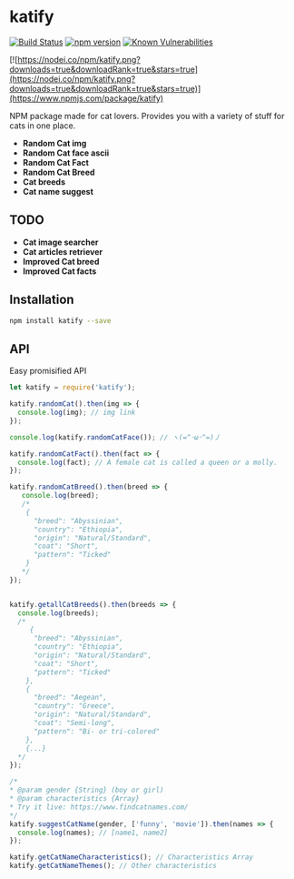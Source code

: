 # katify

[![Build Status](https://travis-ci.org/Carbowix/katify.png?branch=master)](https://travis-ci.org/Carbowix/katify)
[![npm version](https://badge.fury.io/js/katify.svg)](https://badge.fury.io/js/katify)
[![Known Vulnerabilities](https://snyk.io/test/github/dwyl/hapi-auth-jwt2/badge.svg?targetFile=package.json)](https://snyk.io/test/github/carbowix/katify?targetFile=package.json)

[![https://nodei.co/npm/katify.png?downloads=true&downloadRank=true&stars=true](https://nodei.co/npm/katify.png?downloads=true&downloadRank=true&stars=true)](https://www.npmjs.com/package/katify)

NPM package made for cat lovers. 
Provides you with a variety of stuff for cats in one place.

-  **Random Cat img**
-  **Random Cat face ascii**
-  **Random Cat Fact**
-  **Random Cat Breed**
-  **Cat breeds**
-  **Cat name suggest**

## TODO
-  **Cat image searcher**
-  **Cat articles retriever**
-  **Improved Cat breed**
-  **Improved Cat facts**

## Installation

```bash
npm install katify --save
```

## API
Easy promisified API
```js
let katify = require('katify');

katify.randomCat().then(img => {
  console.log(img); // img link
});

console.log(katify.randomCatFace()); // ヽ(=^･ω･^=)丿

katify.randomCatFact().then(fact => {
  console.log(fact); // A female cat is called a queen or a molly.
});

katify.randomCatBreed().then(breed => {
   console.log(breed);
   /*
    {
      "breed": "Abyssinian",
      "country": "Ethiopia",
      "origin": "Natural/Standard",
      "coat": "Short",
      "pattern": "Ticked"
    }
   */
});


katify.getallCatBreeds().then(breeds => {
  console.log(breeds);
  /*
     {
      "breed": "Abyssinian",
      "country": "Ethiopia",
      "origin": "Natural/Standard",
      "coat": "Short",
      "pattern": "Ticked"
    },
    {
      "breed": "Aegean",
      "country": "Greece",
      "origin": "Natural/Standard",
      "coat": "Semi-long",
      "pattern": "Bi- or tri-colored"
    },
    {...}
  */
});

/*
* @param gender {String} (boy or girl)
* @param characteristics {Array} 
* Try it live: https://www.findcatnames.com/ 
*/
katify.suggestCatName(gender, ['funny', 'movie']).then(names => { 
  console.log(names); // [name1, name2]
});

katify.getCatNameCharacteristics(); // Characteristics Array
katify.getCatNameThemes(); // Other characteristics
```
